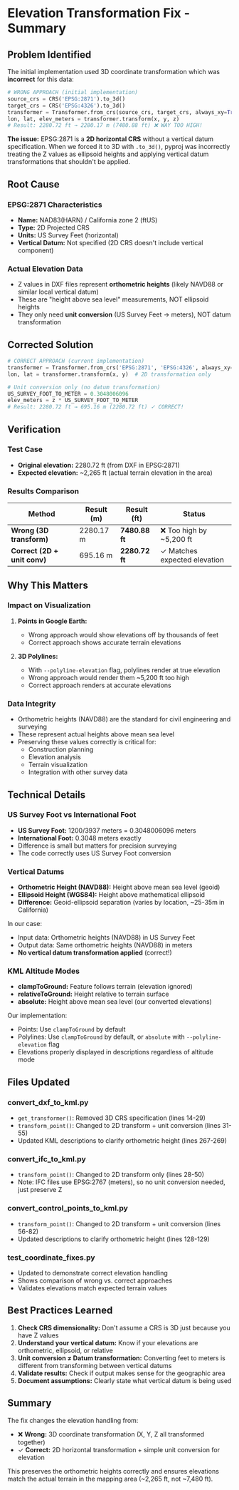 # Elevation Transformation Fix - Summary

## Problem Identified

The initial implementation used 3D coordinate transformation which was **incorrect** for this data:

```python
# WRONG APPROACH (initial implementation)
source_crs = CRS('EPSG:2871').to_3d()
target_crs = CRS('EPSG:4326').to_3d()
transformer = Transformer.from_crs(source_crs, target_crs, always_xy=True)
lon, lat, elev_meters = transformer.transform(x, y, z)
# Result: 2280.72 ft → 2280.17 m (7480.88 ft) ❌ WAY TOO HIGH!
```

**The issue:** EPSG:2871 is a **2D horizontal CRS** without a vertical datum specification. When we forced it to 3D with `.to_3d()`, pyproj was incorrectly treating the Z values as ellipsoid heights and applying vertical datum transformations that shouldn't be applied.

## Root Cause

### EPSG:2871 Characteristics
- **Name:** NAD83(HARN) / California zone 2 (ftUS)
- **Type:** 2D Projected CRS
- **Units:** US Survey Feet (horizontal)
- **Vertical Datum:** Not specified (2D CRS doesn't include vertical component)

### Actual Elevation Data
- Z values in DXF files represent **orthometric heights** (likely NAVD88 or similar local vertical datum)
- These are "height above sea level" measurements, NOT ellipsoid heights
- They only need **unit conversion** (US Survey Feet → meters), NOT datum transformation

## Corrected Solution

```python
# CORRECT APPROACH (current implementation)
transformer = Transformer.from_crs('EPSG:2871', 'EPSG:4326', always_xy=True)
lon, lat = transformer.transform(x, y)  # 2D transformation only

# Unit conversion only (no datum transformation)
US_SURVEY_FOOT_TO_METER = 0.3048006096
elev_meters = z * US_SURVEY_FOOT_TO_METER
# Result: 2280.72 ft → 695.16 m (2280.72 ft) ✓ CORRECT!
```

## Verification

### Test Case
- **Original elevation:** 2280.72 ft (from DXF in EPSG:2871)
- **Expected elevation:** ~2,265 ft (actual terrain elevation in the area)

### Results Comparison

| Method | Result (m) | Result (ft) | Status |
|--------|-----------|-------------|--------|
| **Wrong (3D transform)** | 2280.17 m | **7480.88 ft** | ❌ Too high by ~5,200 ft |
| **Correct (2D + unit conv)** | 695.16 m | **2280.72 ft** | ✓ Matches expected elevation |

## Why This Matters

### Impact on Visualization
1. **Points in Google Earth:**
   - Wrong approach would show elevations off by thousands of feet
   - Correct approach shows accurate terrain elevations

2. **3D Polylines:**
   - With `--polyline-elevation` flag, polylines render at true elevation
   - Wrong approach would render them ~5,200 ft too high
   - Correct approach renders at accurate elevations

### Data Integrity
- Orthometric heights (NAVD88) are the standard for civil engineering and surveying
- These represent actual heights above mean sea level
- Preserving these values correctly is critical for:
  - Construction planning
  - Elevation analysis
  - Terrain visualization
  - Integration with other survey data

## Technical Details

### US Survey Foot vs International Foot
- **US Survey Foot:** 1200/3937 meters = 0.3048006096 meters
- **International Foot:** 0.3048 meters exactly
- Difference is small but matters for precision surveying
- The code correctly uses US Survey Foot conversion

### Vertical Datums
- **Orthometric Height (NAVD88):** Height above mean sea level (geoid)
- **Ellipsoid Height (WGS84):** Height above mathematical ellipsoid
- **Difference:** Geoid-ellipsoid separation (varies by location, ~25-35m in California)

In our case:
- Input data: Orthometric heights (NAVD88) in US Survey Feet
- Output data: Same orthometric heights (NAVD88) in meters
- **No vertical datum transformation applied** (correct!)

### KML Altitude Modes
- **clampToGround:** Feature follows terrain (elevation ignored)
- **relativeToGround:** Height relative to terrain surface
- **absolute:** Height above mean sea level (our converted elevations)

Our implementation:
- Points: Use `clampToGround` by default
- Polylines: Use `clampToGround` by default, or `absolute` with `--polyline-elevation` flag
- Elevations properly displayed in descriptions regardless of altitude mode

## Files Updated

### convert_dxf_to_kml.py
- `get_transformer()`: Removed 3D CRS specification (lines 14-29)
- `transform_point()`: Changed to 2D transform + unit conversion (lines 31-55)
- Updated KML descriptions to clarify orthometric height (lines 267-269)

### convert_ifc_to_kml.py
- `transform_point()`: Changed to 2D transform only (lines 28-50)
- Note: IFC files use EPSG:2767 (meters), so no unit conversion needed, just preserve Z

### convert_control_points_to_kml.py
- `transform_point()`: Changed to 2D transform + unit conversion (lines 56-82)
- Updated descriptions to clarify orthometric height (lines 128-129)

### test_coordinate_fixes.py
- Updated to demonstrate correct elevation handling
- Shows comparison of wrong vs. correct approaches
- Validates elevations match expected terrain values

## Best Practices Learned

1. **Check CRS dimensionality:** Don't assume a CRS is 3D just because you have Z values
2. **Understand your vertical datum:** Know if your elevations are orthometric, ellipsoid, or relative
3. **Unit conversion ≠ Datum transformation:** Converting feet to meters is different from transforming between vertical datums
4. **Validate results:** Check if output makes sense for the geographic area
5. **Document assumptions:** Clearly state what vertical datum is being used

## Summary

The fix changes the elevation handling from:
- ❌ **Wrong:** 3D coordinate transformation (X, Y, Z all transformed together)
- ✓ **Correct:** 2D horizontal transformation + simple unit conversion for elevation

This preserves the orthometric heights correctly and ensures elevations match the actual terrain in the mapping area (~2,265 ft, not ~7,480 ft).
